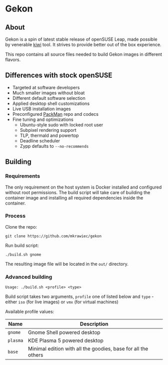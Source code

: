 # Gekon

## About
Gekon is a spin of latest stable release of openSUSE Leap, made possible by venerable [kiwi](https://suse.github.io/kiwi/) tool. It strives to provide better out of the box experience.

This repo contains all source files needed to build Gekon images in different flavors.

## Differences with stock openSUSE
* Targeted at software developers
* Much smaller images without bloat
* Different default software selection
* Applied desktop shell customizations
* Live USB installation images
* Preconfigured [PackMan](http://packman.links2linux.org/) repo and codecs
* Fine tuning and optimizations
    * Ubuntu-style sudo with locked root user
    * Subpixel rendering support
    * TLP, thermald and powertop
    * Deadline scheduler
    * Zypp defaults to `--no-recommends`

## Building

### Requirements
The only requirement on the host system is Docker installed and configured without root permissions. The build script will take care of building the container image and installing all required dependencies inside the container.

### Process
Clone the repo:

    git clone https://github.com/mkrawiec/gekon

Run build script:

    ./build.sh gnome

The resulting image file will be located in the `out/` directory.

### Advanced building

    Usage: ./build.sh <profile> <type>

Build script takes two arguments, `profile` one of listed below and `type` - either `iso` (for live images) or `vmx` (for virtual machines)

Available profile values:

| Name     | Description                                                   |
|----------|---------------------------------------------------------------|
| `gnome`  | Gnome Shell powered desktop                                   |
| `plasma` | KDE Plasma 5 powered desktop                                  |
| `base`   | Minimal edition with all the goodies, base for all the others |
